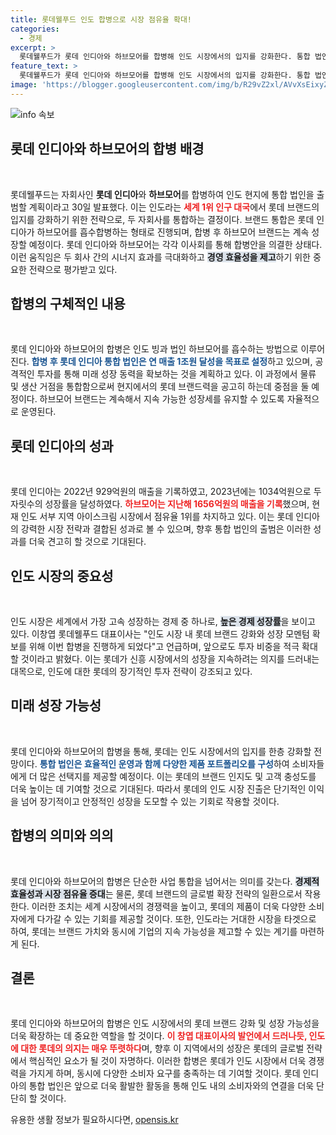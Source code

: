 ```yaml
---
title: 롯데웰푸드 인도 합병으로 시장 점유율 확대!
categories:
  - 경제
excerpt: >
  롯데웰푸드가 롯데 인디아와 하브모어를 합병해 인도 시장에서의 입지를 강화한다. 통합 법인은 연 매출 목표 1조원을 설정하고, 높은 성장 잠재력을 가진 인도 시장에 공격적인 투자를 계획 중이다. 클릭해 볼까요?
feature_text: >
  롯데웰푸드가 롯데 인디아와 하브모어를 합병해 인도 시장에서의 입지를 강화한다. 통합 법인은 연 매출 목표 1조원을 설정하고, 높은 성장 잠재력을 가진 인도 시장에 공격적인 투자를 계획 중이다. 클릭해 볼까요?
image: 'https://blogger.googleusercontent.com/img/b/R29vZ2xl/AVvXsEixyZcFfHzMRdzZMjFBmAUKJYCLCGyLL1o632UiGVXcaFdKo_bkvkuCioo0uUKlGfBVcT3P84aROyZIXSBEx3Aw5nCQ3pTgDom1WDC4m8eifvWiAmWEEVb4x6G_l8C0QH225ldMjyaFvpxGEBGNO37VmDTDMHGhJPq73UglMfDca1-0aw/s1600/blogspot.png'
---
```


<p><img src="https://blogger.googleusercontent.com/img/b/R29vZ2xl/AVvXsEixyZcFfHzMRdzZMjFBmAUKJYCLCGyLL1o632UiGVXcaFdKo_bkvkuCioo0uUKlGfBVcT3P84aROyZIXSBEx3Aw5nCQ3pTgDom1WDC4m8eifvWiAmWEEVb4x6G_l8C0QH225ldMjyaFvpxGEBGNO37VmDTDMHGhJPq73UglMfDca1-0aw/s1600/blogspot.png" alt="info 속보" /></p>

<h2 data-ke-size="size26">롯데 인디아와 하브모어의 합병 배경</h2>

<p data-ke-size="size16">&nbsp;</p>

<p>롯데웰푸드는 자회사인 <b>롯데 인디아</b>와 <b>하브모어</b>를 합병하여 인도 현지에 통합 법인을 출범할 계획이라고 30일 발표했다. 이는 인도라는 <b><span style="color: #ee2323;">세계 1위 인구 대국</span></b>에서 롯데 브랜드의 입지를 강화하기 위한 전략으로, 두 자회사를 통합하는 결정이다. 브랜드 통합은 롯데 인디아가 하브모어를 흡수합병하는 형태로 진행되며, 합병 후 하브모어 브랜드는 계속 성장할 예정이다. 롯데 인디아와 하브모어는 각각 이사회를 통해 합병안을 의결한 상태다. 이런 움직임은 두 회사 간의 시너지 효과를 극대화하고 <b><span style="background-color: #21538527;">경영 효율성을 제고</span></b>하기 위한 중요한 전략으로 평가받고 있다.</p>

<h2 data-ke-size="size26">합병의 구체적인 내용</h2>

<p data-ke-size="size16">&nbsp;</p>

<p>롯데 인디아와 하브모어의 합병은 인도 빙과 법인 하브모어를 흡수하는 방법으로 이루어진다. <b><span style="color: #1a5490;">합병 후 롯데 인디아 통합 법인은 연 매출 1조원 달성을 목표로 설정</span></b>하고 있으며, 공격적인 투자를 통해 미래 성장 동력을 확보하는 것을 계획하고 있다. 이 과정에서 물류 및 생산 거점을 통합함으로써 현지에서의 롯데 브랜드력을 공고히 하는데 중점을 둘 예정이다. 하브모어 브랜드는 계속해서 지속 가능한 성장세를 유지할 수 있도록 자율적으로 운영된다.</p>

<h2 data-ke-size="size26">롯데 인디아의 성과</h2>

<p data-ke-size="size16">&nbsp;</p>

<p>롯데 인디아는 2022년 929억원의 매출을 기록하였고, 2023년에는 1034억원으로 두 자릿수의 성장률을 달성하였다. <b><span style="color: #ee2323;">하브모어는 지난해 1656억원의 매출을 기록</span></b>했으며, 현재 인도 서부 지역 아이스크림 시장에서 점유율 1위를 차지하고 있다. 이는 롯데 인디아의 강력한 시장 전략과 결합된 성과로 볼 수 있으며, 향후 통합 법인의 출범은 이러한 성과를 더욱 견고히 할 것으로 기대된다.</p>

<h2 data-ke-size="size26">인도 시장의 중요성</h2>

<p data-ke-size="size16">&nbsp;</p>

<p>인도 시장은 세계에서 가장 고속 성장하는 경제 중 하나로, <b><span style="background-color: #21538527;">높은 경제 성장률</span></b>을 보이고 있다. 이창엽 롯데웰푸드 대표이사는 "인도 시장 내 롯데 브랜드 강화와 성장 모멘텀 확보를 위해 이번 합병을 진행하게 되었다"고 언급하며, 앞으로도 투자 비중을 적극 확대할 것이라고 밝혔다. 이는 롯데가 신흥 시장에서의 성장을 지속하려는 의지를 드러내는 대목으로, 인도에 대한 롯데의 장기적인 투자 전략이 강조되고 있다.</p>

<h2 data-ke-size="size26">미래 성장 가능성</h2>

<p data-ke-size="size16">&nbsp;</p>

<p>롯데 인디아와 하브모어의 합병을 통해, 롯데는 인도 시장에서의 입지를 한층 강화할 전망이다. <b><span style="color: #1a5490;">통합 법인은 효율적인 운영과 함께 다양한 제품 포트폴리오를 구성</span></b>하여 소비자들에게 더 많은 선택지를 제공할 예정이다. 이는 롯데의 브랜드 인지도 및 고객 충성도를 더욱 높이는 데 기여할 것으로 기대된다. 따라서 롯데의 인도 시장 진출은 단기적인 이익을 넘어 장기적이고 안정적인 성장을 도모할 수 있는 기회로 작용할 것이다.</p>

<h2 data-ke-size="size26">합병의 의미와 의의</h2>

<p data-ke-size="size16">&nbsp;</p>

<p>롯데 인디아와 하브모어의 합병은 단순한 사업 통합을 넘어서는 의미를 갖는다. <b><span style="background-color: #21538527;">경제적 효율성과 시장 점유율 증대</span></b>는 물론, 롯데 브랜드의 글로벌 확장 전략의 일환으로서 작용한다. 이러한 조치는 세계 시장에서의 경쟁력을 높이고, 롯데의 제품이 더욱 다양한 소비자에게 다가갈 수 있는 기회를 제공할 것이다. 또한, 인도라는 거대한 시장을 타겟으로 하여, 롯데는 브랜드 가치와 동시에 기업의 지속 가능성을 제고할 수 있는 계기를 마련하게 된다.</p>

<h2 data-ke-size="size26">결론</h2>

<p data-ke-size="size16">&nbsp;</p>

<p>롯데 인디아와 하브모어의 합병은 인도 시장에서의 롯데 브랜드 강화 및 성장 가능성을 더욱 확장하는 데 중요한 역할을 할 것이다. <b><span style="color: #ee2323;">이 창엽 대표이사의 발언에서 드러나듯, 인도에 대한 롯데의 의지는 매우 뚜렷하다</span></b>며, 향후 이 지역에서의 성장은 롯데의 글로벌 전략에서 핵심적인 요소가 될 것이 자명하다. 이러한 합병은 롯데가 인도 시장에서 더욱 경쟁력을 가지게 하며, 동시에 다양한 소비자 요구를 충족하는 데 기여할 것이다. 롯데 인디아의 통합 법인은 앞으로 더욱 활발한 활동을 통해 인도 내의 소비자와의 연결을 더욱 단단히 할 것이다.</p>
유용한 생활 정보가 필요하시다면, <a href="https://opensis.kr" rel="dofollow">opensis.kr</a>


